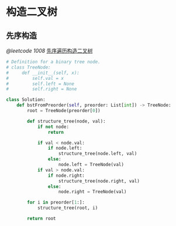 # 构造二叉树

## 先序构造

*@leetcode 1008* [先序遍历构造二叉树](https://leetcode-cn.com/problems/construct-binary-search-tree-from-preorder-traversal/)

```python
# Definition for a binary tree node.
# class TreeNode:
#     def __init__(self, x):
#         self.val = x
#         self.left = None
#         self.right = None

class Solution:
    def bstFromPreorder(self, preorder: List[int]) -> TreeNode:
        root = TreeNode(preorder[0])

        def structure_tree(node, val):
            if not node:
                return

            if val < node.val:
                if node.left:
                    structure_tree(node.left, val)
                else:
                    node.left = TreeNode(val)
            if val > node.val:
                if node.right:
                    structure_tree(node.right, val)
                else:
                    node.right = TreeNode(val)

        for i in preorder[1:]:
            structure_tree(root, i)

        return root
```
